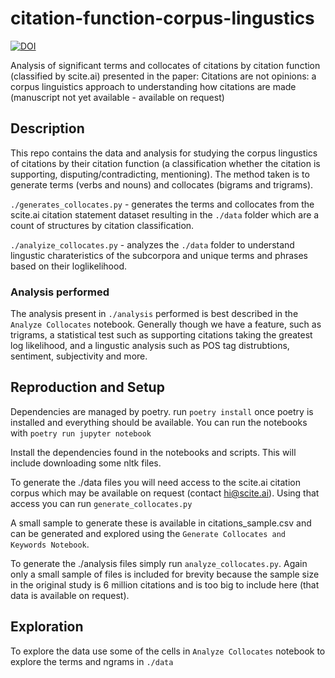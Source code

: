 # citation-function-corpus-lingustics

[![DOI](https://zenodo.org/badge/348393856.svg)](https://zenodo.org/badge/latestdoi/348393856)

Analysis of significant terms and collocates of citations by citation function (classified by scite.ai) presented in the paper: Citations are not opinions: a corpus linguistics approach to understanding how citations are made (manuscript not yet available - available on request)
## Description

This repo contains the data and analysis for studying the corpus lingustics of citations by their citation function (a classification whether the citation is supporting, disputing/contradicting, mentioning). The method taken is to generate terms (verbs and nouns) and collocates (bigrams and trigrams).

`./generates_collocates.py` - generates the terms and collocates from the scite.ai citation statement dataset resulting in the `./data` folder which are a count of structures by citation classification.

`./analyize_collocates.py` - analyzes the `./data` folder to understand lingustic charateristics of the subcorpora and unique terms and phrases based on their loglikelihood.

### Analysis performed

The analysis present in `./analysis` performed is best described in the `Analyze Collocates` notebook. Generally though we have a feature, such as trigrams, a statistical test such as supporting citations taking the greatest log likelihood, and a lingustic analysis such as POS tag distrubtions, sentiment, subjectivity and more.
## Reproduction and Setup

Dependencies are managed by poetry. run `poetry install` once poetry is installed and everything should be available. You can run the notebooks with `poetry run jupyter notebook`

Install the dependencies found in the notebooks and scripts. This will include downloading some nltk files.

To generate the ./data files you will need access to the scite.ai citation corpus which may be available on request (contact hi@scite.ai). Using that access you can run `generate_collocates.py`

A small sample to generate these is available in citations_sample.csv and can be generated and explored using the `Generate Collocates and Keywords Notebook`.

To generate the ./analysis files simply run `analyze_collocates.py`. Again only a small sample of files is included for brevity because the sample size in the original study is 6 million citations and is too big to include here (that data is available on request).

## Exploration

To explore the data use some of the cells in `Analyze Collocates` notebook to explore the terms and ngrams in `./data`
